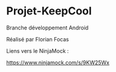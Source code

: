 # Projet-KeepCool

Branche développement Android

Réalisé par Florian Focas

Liens vers le NinjaMock :

https://www.ninjamock.com/s/9KW25Wx
